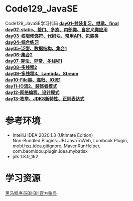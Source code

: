 # Code129_JavaSE
Code129_JavaSE学习代码
[**day01-封装复习、继承、final**](https://github.com/LMWC/Code129_JavaSE/tree/master/day01/src/com)  
[**day02-static、接口、多态、内部类、自定义类应用**](https://github.com/LMWC/Code129_JavaSE/tree/master/day02/src/com)  
[**day03-权限修饰符、代码块、常用API、包装类**](https://github.com/LMWC/Code129_JavaSE/tree/master/day03/src/com)  
[**day04-综合练习**](https://github.com/LMWC/Code129_JavaSE/tree/master/day04/src/com/itheima)  
[**day05-泛型、数据结构、集合1**](https://github.com/LMWC/Code129_JavaSE/tree/master/day05/src/com)  
[**day06-集合2**](https://github.com/LMWC/Code129_JavaSE/tree/master/day06/src/com)  
[**day07-算法、异常、多线程1**](https://github.com/LMWC/Code129_JavaSE/tree/master/day07/src/com)  
[**day08-多线程2**](https://github.com/LMWC/Code129_JavaSE/tree/master/day08/src/com)  
[**day09-多线程3、Lambda、Stream**](https://github.com/LMWC/Code129_JavaSE/tree/master/day09/src/com)  
[**day10-File类、递归、IO流1**](https://github.com/LMWC/Code129_JavaSE/tree/master/day10)  
[**day11-IO流2、装饰者模式**](https://github.com/LMWC/Code129_JavaSE/tree/master/day11)  
[**day12-网络编程、设计模式**](https://github.com/LMWC/Code129_JavaSE/tree/master/day12)  
[**day13-枚举、JDK8新特性、正则表达式**](https://github.com/LMWC/Code129_JavaSE/tree/master/day13/src/com)  



**参考环境**
=========================
- IntelliJ IDEA 2020.1.3 (Ultimate Edition)  
  Non-Bundled Plugins: JBLJavaToWeb, Lombook Plugin, mobi.hsz.idea.gitignore, MavenRunHelper,        com.baomidou.plugin.idea.mybatisx
- jdk 1.8.0_162



**学习资源**
=========================
[黑马程序员BiliBili官方账号](https://space.bilibili.com/37974444)
